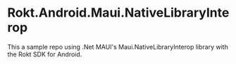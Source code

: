 # Rokt.Android.Maui.NativeLibraryInterop
This a sample repo using .Net MAUI's Maui.NativeLibraryInterop library with the Rokt SDK for Android.
